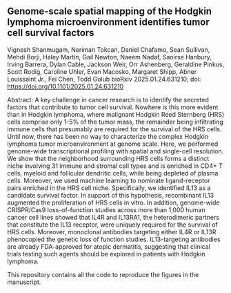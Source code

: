 ## Genome-scale spatial mapping of the Hodgkin lymphoma microenvironment identifies tumor cell survival factors

Vignesh Shanmugam, Neriman Tokcan, Daniel Chafamo, Sean Sullivan, Mehdi Borji, Haley Martin, Gail Newton, Naeem Nadaf, Saoirse Hanbury, Irving Barrera, Dylan Cable, Jackson Weir, Orr Ashenberg, Geraldine Pinkus, Scott Rodig, Caroline Uhler, Evan Macosko, Margaret Shipp, Abner Louissaint Jr., Fei Chen, Todd Golub
bioRxiv 2025.01.24.631210; doi: https://doi.org/10.1101/2025.01.24.631210

Abstract: 
A key challenge in cancer research is to identify the secreted factors that contribute to tumor cell survival. Nowhere is this more evident than in Hodgkin lymphoma, where malignant Hodgkin Reed Sternberg (HRS) cells comprise only 1-5% of the tumor mass, the remainder being infiltrating immune cells that presumably are required for the survival of the HRS cells. Until now, there has been no way to characterize the complex Hodgkin lymphoma tumor microenvironment at genome scale. Here, we performed genome-wide transcriptional profiling with spatial and single-cell resolution. We show that the neighborhood surrounding HRS cells forms a distinct niche involving 31 immune and stromal cell types and is enriched in CD4+ T cells, myeloid and follicular dendritic cells, while being depleted of plasma cells. Moreover, we used machine learning to nominate ligand-receptor pairs enriched in the HRS cell niche. Specifically, we identified IL13 as a candidate survival factor. In support of this hypothesis, recombinant IL13 augmented the proliferation of HRS cells in vitro. In addition, genome-wide CRISPR/Cas9 loss-of-function studies across more than 1,000 human cancer cell lines showed that IL4R and IL13RA1, the heterodimeric partners that constitute the IL13 receptor, were uniquely required for the survival of HRS cells. Moreover, monoclonal antibodies targeting either IL4R or IL13R phenocopied the genetic loss of function studies. IL13-targeting antibodies are already FDA-approved for atopic dermatitis, suggesting that clinical trials testing such agents should be explored in patients with Hodgkin lymphoma.

This repository contains all the code to reproduce the figures in the manuscript. 
